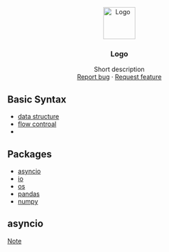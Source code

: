 <p align="center">
  <a href="https://example.com/">
    <img src="https://via.placeholder.com/72" alt="Logo" width=72 height=72>
  </a>

  <h3 align="center">Logo</h3>

  <p align="center">
    Short description
    <br>
    <a href="https://reponame/issues/new?template=bug.md">Report bug</a>
    ·
    <a href="https://reponame/issues/new?template=feature.md&labels=feature">Request feature</a>
  </p>
</p>

## Basic Syntax
- [data structure](#data-structure)
- [flow controal](#flow-control)
- 

## Packages

- [asyncio](#asyncio)
- [io](#status)
- [os](#whats-included)
- [pandas](#bugs-and-feature-requests)
- [numpy](#contributing)

## asyncio
[Note](https://github.com/yuting1214/Python_Note/blob/master/note/async.md)


